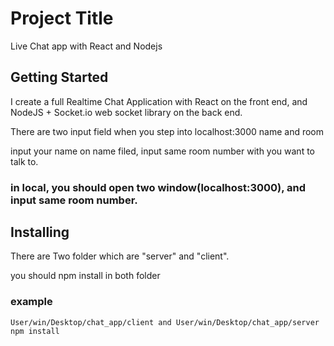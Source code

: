 # Project Title

Live Chat app with React and Nodejs

## Getting Started

I create a full Realtime Chat Application with React on the front end, and NodeJS + Socket.io web socket library 
on the back end.

There are two input field when you step into localhost:3000 name and room

input your name on name filed, input same room number with you want to talk to.  

### in local, you should open two window(localhost:3000), and input same room number.


## Installing

There are Two folder which are "server" and "client".

you should npm install in both folder

### example
```
User/win/Desktop/chat_app/client and User/win/Desktop/chat_app/server
npm install
```
